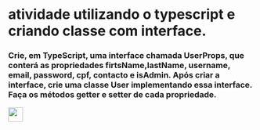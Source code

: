 # atividade utilizando o typescript e criando classe com interface.

### Crie, em TypeScript, uma interface chamada UserProps, que conterá as propriedades firtsName,lastName, username, email, password, cpf, contacto e isAdmin. Após criar a interface, crie uma classe User implementando essa interface. Faça os métodos getter e setter de cada propriedade.

<div>
<img src="https://cdn.jsdelivr.net/gh/devicons/devicon/icons/typescript/typescript-plain.svg" width = "30" heigth ="30">

</div>
